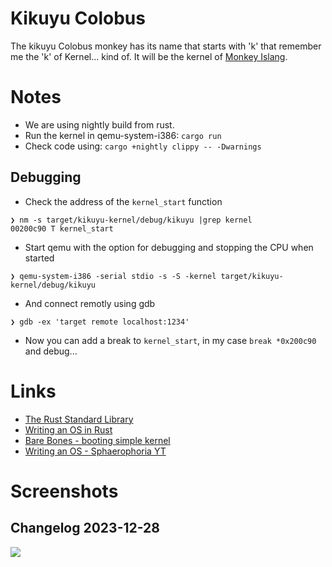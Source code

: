 # Kikuyu Colobus

The kikuyu Colobus monkey has its name that starts with 'k' that remember me the 'k' of Kernel... kind of.
It will be the kernel of [Monkey Islang](https://github.com/gthvn1/monkey_islang).

# Notes

- We are using nightly build from rust.
- Run the kernel in qemu-system-i386: `cargo run`
- Check code using: `cargo +nightly clippy -- -Dwarnings`

## Debugging
- Check the address of the `kernel_start` function
```
❯ nm -s target/kikuyu-kernel/debug/kikuyu |grep kernel
00200c90 T kernel_start
```
- Start qemu with the option for debugging and stopping the CPU when started
```
❯ qemu-system-i386 -serial stdio -s -S -kernel target/kikuyu-kernel/debug/kikuyu
```
- And connect remotly using gdb
```
❯ gdb -ex 'target remote localhost:1234'
```
- Now you can add a break to `kernel_start`, in my case `break *0x200c90` and
debug...

# Links

- [The Rust Standard Library](https://doc.rust-lang.org/std/index.html)
- [Writing an OS in Rust](https://os.phil-opp.com/)
- [Bare Bones - booting simple kernel](https://wiki.osdev.org/Bare_Bones)
- [Writing an OS - Sphaerophoria YT](https://www.youtube.com/watch?v=gBykJMqDqH0&list=PL980gcR1LE3LBuWuSv2CL28HsfnpC4Qf7)

# Screenshots
## Changelog 2023-12-28
![](https://github.com/gthvn1/kikuyu/blob/master/screenshots/screenshot-changelog-2023-12-28.png)
